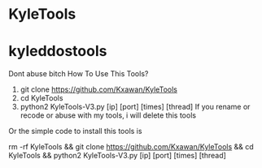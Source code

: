 # KyleTools
# kyleddostools
Dont abuse bitch
How To Use This Tools?
1. git clone https://github.com/Kxawan/KyleTools
2. cd KyleTools
3. python2 KyleTools-V3.py [ip] [port] [times] [thread]
If you rename or recode or abuse with my tools, i will delete this tools

Or the simple code to install this tools is


rm -rf KyleTools && git clone https://github.com/Kxawan/KyleTools && cd KyleTools && python2 KyleTools-V3.py [ip] [port] [times] [thread]

